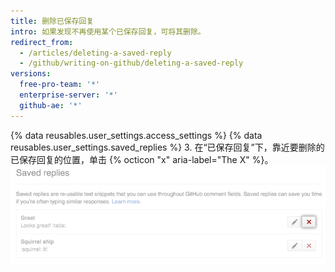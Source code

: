 ```yaml
---
title: 删除已保存回复
intro: 如果发现不再使用某个已保存回复，可将其删除。
redirect_from:
  - /articles/deleting-a-saved-reply
  - /github/writing-on-github/deleting-a-saved-reply
versions:
  free-pro-team: '*'
  enterprise-server: '*'
  github-ae: '*'
---
```

{% data reusables.user_settings.access_settings %}
{% data reusables.user_settings.saved_replies %}
3. 在“已保存回复”下，靠近要删除的已保存回复的位置，单击 {% octicon "x" aria-label="The X" %}。  
   ![删除已保存回复](/assets/images/help/settings/saved-replies-delete-existing.png)
